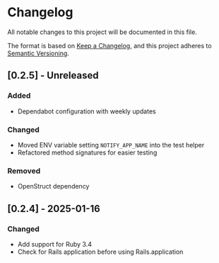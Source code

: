 # Changelog

All notable changes to this project will be documented in this file.

The format is based on [Keep a Changelog](https://keepachangelog.com/en/1.0.0/),
and this project adheres to [Semantic Versioning](https://semver.org/spec/v2.0.0.html).

## [0.2.5] - Unreleased

### Added

- Dependabot configuration with weekly updates

### Changed

- Moved ENV variable setting `NOTIFY_APP_NAME` into the test helper
- Refactored method signatures for easier testing

### Removed

- OpenStruct dependency

## [0.2.4] - 2025-01-16

### Changed

- Add support for Ruby 3.4
- Check for Rails application before using Rails.application
